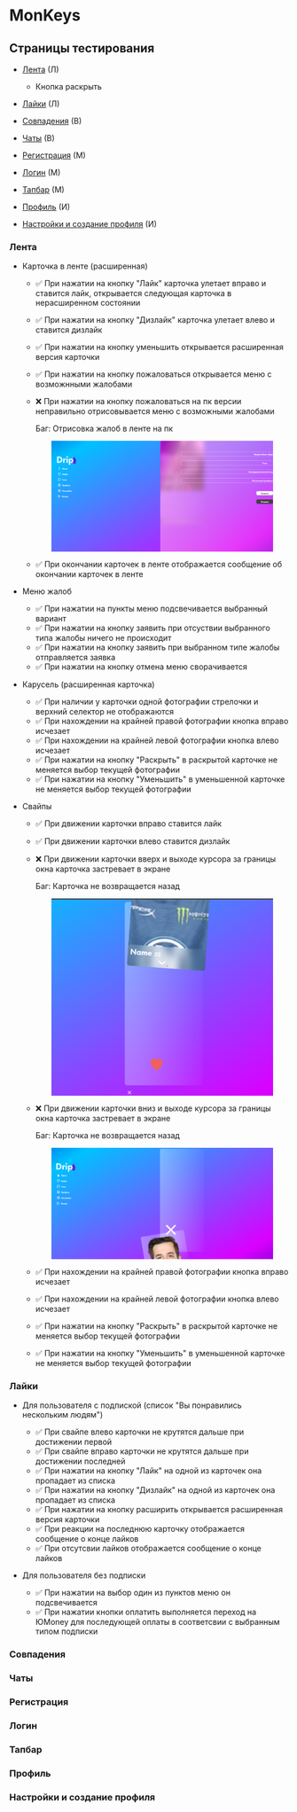 # MonKeys

## Страницы тестирования

* [Лента](#Feed) (Л)
  * Кнопка раскрыть
* [Лайки](#Like) (Л)

* [Совпадения](#Match) (В)
* [Чаты](#Chats) (В)

* [Регистрация](#Signup) (М)
* [Логин](#Login) (М)
* [Тапбар](#Tapbar) (М)
  
* [Профиль](#Profile) (И)
* [Настройки и создание профиля](#Settings) (И)

### <a name="Feed"></a> Лента

* Карточка в ленте (расширенная)
  * ✅ При нажатии на кнопку "Лайк" карточка улетает вправо и ставится лайк, открывается следующая карточка в нерасширенном состоянии
  * ✅ При нажатии на кнопку "Дизлайк" карточка улетает влево и ставится дизлайк
  * ✅ При нажатии на кнопку уменьшить открывается расширенная версия карточки
  * ✅ При нажатии на кнопку пожаловаться открывается меню с возможнными жалобами
  * ❌ При нажатии на кнопку пожаловаться на пк версии неправильно отрисовывается меню с возможными жалобами
    
    Баг: Отрисовка жалоб в ленте на пк
    <div style="width: 100%; display: flex;">
    <img src="assets/feed/3.png" width=400 style="margin: 0 auto;">
    </div>
  * ✅ При окончании карточек в ленте отображается сообщение об окончании карточек в ленте
  
* Меню жалоб
  * ✅ При нажатии на пункты меню подсвечивается выбранный вариант
  * ✅ При нажатии на кнопку заявить при отсуствии выбранного типа жалобы ничего не происходит
  * ✅ При нажатии на кнопку заявить при выбранном типе жалобы отправляется заявка
  * ✅ При нажатии на кнопку отмена меню сворачивается

* Карусель (расширенная карточка)
  * ✅ При наличии у карточки одной фотографии стрелочки и верхний селектор не отображаются
  * ✅ При нахождении на крайней правой фотографии кнопка вправо исчезает
  * ✅ При нахождении на крайней левой фотографии кнопка влево исчезает
  * ✅ При нажатии на кнопку "Раскрыть" в раскрытой карточке не меняется выбор текущей фотографии
  * ✅ При нажатии на кнопку "Уменьшить" в уменьшенной карточке не меняется выбор текущей фотографии

* Свайпы
  * ✅ При движении карточки вправо ставится лайк
  * ✅ При движении карточки влево ставится дизлайк
  * ❌ При движении карточки вверх и выходе курсора за границы окна карточка застревает в экране
    
    Баг: Карточка не возвращается назад
    <div style="width: 100%; display: flex;">
    <img src="assets/feed/1.png" width=400 style="margin: 0 auto;">
    </div>
  * ❌ При движении карточки вниз и выходе курсора за границы окна карточка застревает в экране
    
    Баг: Карточка не возвращается назад
    <div style="width: 100%; display: flex;">
    <img src="assets/feed/2.png" width=400 style="margin: 0 auto;">
    </div>
  * ✅ При нахождении на крайней правой фотографии кнопка вправо исчезает
  * ✅ При нахождении на крайней левой фотографии кнопка влево исчезает
  * ✅ При нажатии на кнопку "Раскрыть" в раскрытой карточке не меняется выбор текущей фотографии
  * ✅ При нажатии на кнопку "Уменьшить" в уменьшенной карточке не меняется выбор текущей фотографии

### <a name="Like"></a> Лайки

* Для пользователя с подпиской (список "Вы понравились нескольким людям")
  * ✅ При свайпе влево карточки не крутятся дальше при достижении первой
  * ✅ При свайпе вправо карточки не крутятся дальше при достижении последней
  * ✅ При нажатии на кнопку "Лайк" на одной из карточек она пропадает из списка
  * ✅ При нажатии на кнопку "Дизлайк" на одной из карточек она пропадает из списка
  * ✅ При нажатии на кнопку расширить открывается расширенная версия карточки
  * ✅ При реакции на последнюю карточку отображается сообщение о конце лайков
  * ✅ При отсутсвии лайков отображается сообщение о конце лайков

* Для пользователя без подписки
  * ✅ При нажатии на выбор один из пунктов меню он подсвечивается
  * ✅ При нажатии кнопки оплатить выполняется переход на ЮMoney для последующей оплаты в соответсвии с выбранным типом подписки

### <a name="Match"></a> Совпадения

### <a name="Chats"></a> Чаты

### <a name="Signup"></a> Регистрация

### <a name="Login"></a> Логин

### <a name="Tapbar"></a> Тапбар

### <a name="Profile"></a> Профиль

### <a name="Settings"></a> Настройки и создание профиля
